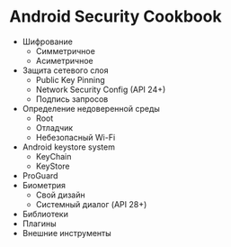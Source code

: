 # Android Security Cookbook

* Шифрование
  * Симметричное
  * Асиметричное
* Защита сетевого слоя
  * Public Key Pinning
  * Network Security Config (API 24+)
  * Подпись запросов
* Определение недоверенной среды
  * Root
  * Отладчик
  * Небезопасный Wi-Fi
* Android keystore system
  * KeyChain
  * KeyStore
* ProGuard
* Биометрия
  * Свой дизайн
  * Системный диалог (API 28+)
* Библиотеки
* Плагины
* Внешние инструменты

